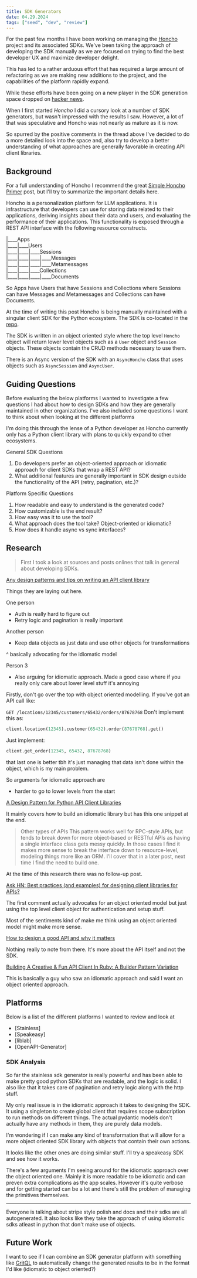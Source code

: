 ```yaml
---
title: SDK Generators
date: 04.29.2024
tags: ["seed", "dev", "review"]
---
```


For the past few months I have been working on managing the
[Honcho](https://honcho.dev) project and its associated SDKs. We've been taking
the approach of developing the SDK manually as we are focused on trying to find
the best developer UX and maximize developer delight. 

This has led to a rather arduous effort that has required a large amount of
refactoring as we are making new additions to the project, and the capabilities
of the platform rapidly expand. 

While these efforts have been going on a new player in the SDK generation space
dropped on [hacker news](https://news.ycombinator.com/item?id=40146505).

When I first started *Honcho* I did a cursory look at a number of SDK
generators, but wasn't impressed with the results I saw. However, a lot of that
was speculative and Honcho was not nearly as mature as it is now. 

So spurred by the positive comments in the thread above I've decided to do a
more detailed look into the space and, also try to develop a better understanding
of what approaches are generally favorable in creating API client libraries. 

## Background

For a full understanding of Honcho I recommend the great [Simple Honcho
Primer](https://blog.plasticlabs.ai/blog/A-Simple-Honcho-Primer) post, but I'll
try to summarize the important details here. 

Honcho is a personalization platform for LLM applications. It is infrastructure
that developers can use for storing data related to their applications, deriving
insights about their data and users, and evaluating the performance of their
applications. This functionality is exposed through a REST API interface with
the following resource constructs. 

|\_\_\_\_Apps  
|\_\_\_\_|\_\_\_\_Users  
|\_\_\_\_|\_\_\_\_|\_\_\_\_Sessions  
|\_\_\_\_|\_\_\_\_|\_\_\_\_|\_\_\_\_Messages  
|\_\_\_\_|\_\_\_\_|\_\_\_\_|\_\_\_\_Metamessages  
|\_\_\_\_|\_\_\_\_|\_\_\_\_Collections  
|\_\_\_\_|\_\_\_\_|\_\_\_\_|\_\_\_\_Documents  

So Apps have Users that have Sessions and Collections where Sessions can have
Messages and Metamessages and Collections can have Documents.        

At the time of writing this post Honcho is being manually maintained with a
singular client SDK for the Python ecosystem. The SDK is co-located in the
[repo](https://github.com/plastic-labs/honcho/tree/main/sdk).

The SDK is written in an object oriented style where the top level `Honcho`
object will return lower level objects such as a `User` object and `Session`
objects. These objects contain the CRUD methods necessary to use them. 

There is an Async version of the SDK with an `AsyncHoncho` class that uses
objects such as `AsyncSession` and `AsyncUser`.

## Guiding Questions

Before evaluating the below platforms I wanted to investigate a few questions I
had about how to design SDKs and how they are generally maintained in other
organizations. I've also included some questions I want to think about when
looking at the different platforms

I'm doing this through the lense of a Python developer as Honcho currently only
has a Python client library with plans to quickly expand to other ecosystems.

General SDK Questions

1. Do developers prefer an object-oriented approach or idiomatic approach for
   client SDKs that wrap a REST API?
2. What additional features are generally important in SDK design outside the
   functionality of the API (retry, pagination, etc.)?

Platform Specific Questions

1. How readable and easy to understand is the generated code?
2. How customizable is the end result?
3. How easy was it to use the tool?
4. What approach does the tool take? Object-oriented or idiomatic?
5. How does it handle async vs sync interfaces?

## Research

> First I took a look at sources and posts onlines that talk in general about
> developing SDKs.

[Any design patterns and tips on writing an API client library](https://www.reddit.com/r/Python/comments/vty3sx/any_design_patterns_and_tips_on_writing_an_api/)

Things they are laying out here. 

One person
- Auth is really hard to figure out 
- Retry logic and pagination is really important

Another person
- Keep data objects as just data and use other objects for transformations

^ basically advocating for the idiomatic model

Person 3
- Also arguing for idiomatic approach. Made a good case where if you really only
  care about lower level stuff it's annoying

Firstly, don't go over the top with object oriented modelling. If you've got an API call like:

`GET /locations/12345/customers/65432/orders/87678768`
Don't implement this as:

```python
client.location(12345).customer(65432).order(87678768).get()
```
Just implement:

```python
client.get_order(12345, 65432, 87678768)
```

that last one is better tbh it's just managing that data isn't done within the
object, which is my main problem. 

So arguments for idiomatic approach are 
- harder to go to lower levels from the start

[A Design Pattern for Python API Client Libraries](https://bhomnick.net/design-pattern-python-api-client/)

It mainly covers how to build an idiomatic library but has this one snippet at
the end. 

> Other types of APIs
> This pattern works well for RPC-style APIs, but tends to break down for more
> object-based or RESTful APIs as having a single interface class gets messy
> quickly. In those cases I find it makes more sense to break the interface down
> to resource-level, modeling things more like an ORM. I'll cover that in a later
> post, next time I find the need to build one.

At the time of this research there was no follow-up post.

[Ask HN: Best practices (and examples) for designing client libraries for
APIs?](https://news.ycombinator.com/item?id=23283551)

The first comment actually advocates for an object oriented model but just using
the top level client object for authentication and setup stuff. 

Most of the sentiments kind of make me think using an object oriented model
might make more sense. 

[How to design a good API and why it matters](https://dl.acm.org/doi/abs/10.1145/1176617.1176622)

Nothing really to note from there. It's more about the API itself and not the
SDK.

[Building A Creative & Fun API Client In Ruby: A Builder Pattern Variation](https://medium.com/rubyinside/building-a-creative-fun-api-client-in-ruby-a-builder-pattern-variation-f50613abd4c3)

This is basically a guy who saw an idiomatic approach and said I want an object
oriented approach. 

## Platforms

Below is a list of the different platforms I wanted to review and look at 

- [Stainless]
- [Speakeasy]
- [liblab]
- [OpenAPI-Generator]

### SDK Analysis

So far the stainless sdk generator is really powerful and has been able to make
pretty good python SDKs that are readable, and the logic is solid. I also like
that it takes care of pagination and retry logic along with the http stuff. 

My only real issue is in the idiomatic approach it takes to designing the SDK.
It using a singleton to create global client that requires scope subscription to
run methods on different things. The actual pydantic models don't actually have
any methods in them, they are purely data models. 

I'm wondering if I can make any kind of transformation that will allow for a
more object oriented SDK library with objects that contain their own actions. 

It looks like the other ones are doing similar stuff. I'll try a speakeasy SDK
and see how it works. 

There's a few arguments I'm seeing around for the idiomatic approach over the
object oriented one. Mainly it is more readable to be idiomatic and can preven
extra complications as the app scales. However it's quite verbose and for
getting started can be a lot and there's still the problem of managing the
primitives themselves. 

---

Everyone is talking about stripe style polish and docs and their sdks are all
autogenerated. It also looks like they take the approach of using idiomatic sdks
atleast in python that don't make use of objects. 

## Future Work

I want to see if I can combine an SDK generator platform with something like
[GritQL](https://grit.io) to automatically change the generated results to be in
the format I'd like (idiomatic to object oriented?)

